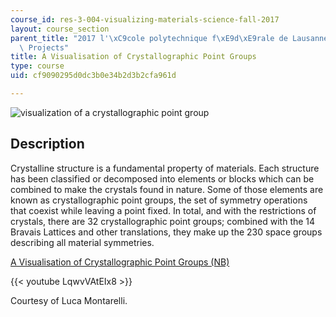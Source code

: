 ```yaml
---
course_id: res-3-004-visualizing-materials-science-fall-2017
layout: course_section
parent_title: "2017 l'\xC9cole polytechnique f\xE9d\xE9rale de Lausanne (EPFL) Student\
  \ Projects"
title: A Visualisation of Crystallographic Point Groups
type: course
uid: cf9090295d0dc3b0e34b2d3b2cfa961d

---
```


![visualization of a crystallographic point group](/coursemedia/res-3-004-visualizing-materials-science-fall-2017/6c9225f6b061c3d0cd349dc33fd0f35f_MITRES_3_004F17_30_monta.jpg)

Description
-----------

Crystalline structure is a fundamental property of materials. Each structure has been classified or decomposed into elements or blocks which can be combined to make the crystals found in nature. Some of those elements are known as crystallographic point groups, the set of symmetry operations that coexist while leaving a point fixed. In total, and with the restrictions of crystals, there are 32 crystallographic point groups; combined with the 14 Bravais Lattices and other translations, they make up the 230 space groups describing all material symmetries.

[A Visualisation of Crystallographic Point Groups (NB)](/coursemedia/res-3-004-visualizing-materials-science-fall-2017/71f79a83a192f9a7fc19b3536461881a_2017EPFL_monta.nb)

{{< youtube LqwvVAtEIx8 >}}

Courtesy of Luca Montarelli.